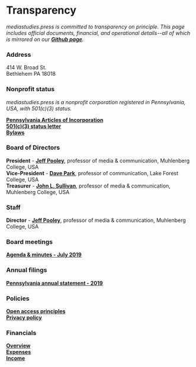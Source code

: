 # Transparency

*mediastudies.press is committed to transparency on principle. This page includes official documents, financial, and operational details--all of which is mirrored on our **[Github page](https://github.com/mediastudiespress)**.*

### Address

414 W. Broad St.    
Bethlehem PA 18018    

### Nonprofit status

*mediastudies.press is a nonprofit corporation registered in Pennsylvania, USA, with 501(c)(3) status.*

**[Pennsylvania Articles of Incorporation](https://github.com/mediastudiespress/organization/blob/master/operations/pa_articles_of_incorporation_2018.pdf)**    
**[501(c)**(3)** status letter](https://github.com/mediastudiespress/organization/blob/master/operations/irs_letter_501c3_2018.pdf)**    
**[Bylaws](https://github.com/mediastudiespress/organization/blob/master/operations/bylaws.md)**    

### Board of Directors

**President** - **[Jeff Pooley](https://jeffpooley.com)**, professor of media & communication, Muhlenberg College, USA    
**Vice-President** - **[Dave Park](https://www.lakeforest.edu/academics/faculty/park/)**, professor of communication, Lake Forest College, USA    
**Treasurer** - **[John L. Sullivan](https://www.muhlenberg.edu/academics/mediacom/facultystaff/johnsullivan/)**, professor of media & communication, Muhlenberg College, USA    

### Staff

**Director** - **[Jeff Pooley](https://jeffpooley.com)**, professor of media & communication, Muhlenberg College, USA    

### Board meetings

**[Agenda & minutes - July 2019](https://github.com/mediastudiespress/organization/blob/master/operations/board_meetings/agenda_and_minutes_2019-07-18.md)**    

### Annual filings

**[Pennsylvania annual statement - 2019](https://github.com/mediastudiespress/organization/blob/master/operations/annual_filings/pennsylvania_annual_statement_2019.pdf)**    

### Policies

**[Open access principles](https://github.com/mediastudiespress/organization/blob/master/operations/policies/open_access_principles.md)**    
**[Privacy policy](https://github.com/mediastudiespress/organization/blob/master/operations/policies/privacy-policy.md)**    

### Financials

**[Overview](https://airtable.com/shruowH9xZToBNv0C/tblE0XjrDlfADUIHq?blocks=hide)**    
**[Expenses](https://airtable.com/shrGR4MWYh5MdcGAx/tbl2vAYIhAlSVQ2gC?blocks=hide)**    
**[Income](https://airtable.com/shrCZtP7bLqsAmyFm/tblegD9A20Z71IADy?blocks=hide)**    

